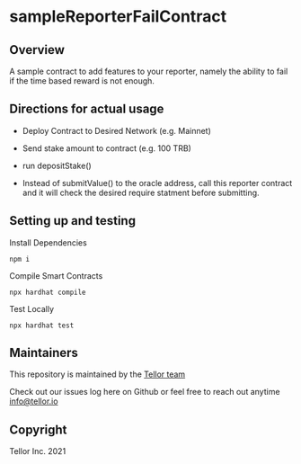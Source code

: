 # sampleReporterFailContract

## Overview <a name="overview"> </a>  

A sample contract to add features to your reporter, namely the ability to fail if the time based reward is not enough.  

## Directions for actual usage

* Deploy Contract to Desired Network (e.g. Mainnet)

* Send stake amount to contract (e.g. 100 TRB)

* run depositStake()

* Instead of submitValue() to the oracle address, call this reporter contract and it will check the desired require statment before submitting.

## Setting up and testing

Install Dependencies
```
npm i
```
Compile Smart Contracts
```
npx hardhat compile
```

Test Locally
```
npx hardhat test
```

## Maintainers <a name="maintainers"> </a>
This repository is maintained by the [Tellor team](https://github.com/orgs/tellor-io/people)


Check out our issues log here on Github or feel free to reach out anytime [info@tellor.io](mailto:info@tellor.io)

## Copyright

Tellor Inc. 2021

